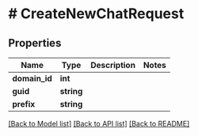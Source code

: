 # # CreateNewChatRequest

## Properties

Name | Type | Description | Notes
------------ | ------------- | ------------- | -------------
**domain_id** | **int** |  |
**guid** | **string** |  |
**prefix** | **string** |  |

[[Back to Model list]](../../README.md#models) [[Back to API list]](../../README.md#endpoints) [[Back to README]](../../README.md)
